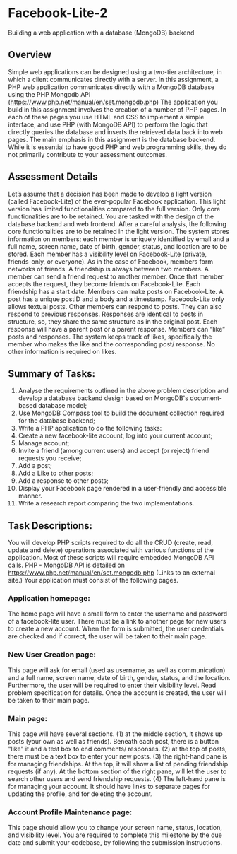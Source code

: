 # Facebook-Lite-2
Building a web application with a database (MongoDB) backend

## Overview
Simple web applications can be designed using a two-tier architecture, in which a client communicates directly with a server. In this assignment, a PHP web application communicates directly with a MongoDB database using the PHP Mongodb API (https://www.php.net/manual/en/set.mongodb.php)
The application you build in this assignment involves the creation of a number of PHP pages. In each of these pages you use HTML and CSS to implement a simple interface, and use PHP (with MongoDB API)  to perform the logic that directly queries the database and inserts the retrieved data back into web pages.
The main emphasis in this assignment is the database backend. While it is essential to have good PHP and web programming skills, they do not primarily contribute to your assessment outcomes. 

## Assessment Details
Let’s assume that a decision has been made to develop a light version (called Facebook-Lite) of the ever-popular Facebook application. This light version has limited functionalities compared to the full version. Only core functionalities are to be retained. You are tasked with the design of the database backend and web frontend.
After a careful analysis, the following core functionalities are to be retained in the light version.
The system stores information on members; each member is uniquely identified by email and a full name, screen name, date of birth, gender, status, and location are to be stored. Each member has a visibility level on Facebook-Lite (private, friends-only, or everyone).
As in the case of Facebook, members form networks of friends. A friendship is always between two members. A member can send a friend request to another member. Once that member accepts the request, they become friends on Facebook-Lite. Each friendship has a start date.
Members can make posts on Facebook-Lite. A post has a unique postID and a body and a timestamp. Facebook-Lite only allows textual posts.
Other members can respond to posts. They can also respond to previous responses. Responses are identical to posts in structure, so, they share the same structure as in the original post. Each response will have a parent post or a parent response.
Members can “like” posts and responses. The system keeps track of likes, specifically the member who makes the like and the corresponding post/ response. No other information is required on likes.

## Summary of Tasks:
1.	Analyse the requirements outlined in the above problem description and develop a database backend design based on MongoDB's document-based database model;
2.	Use MongoDB Compass tool to build the document collection required for the database backend;
3.	Write a PHP application to do the following tasks:
1.	Create a new facebook-lite account, log into your current account;
2.	Manage account;
3.	Invite a friend (among current users) and accept (or reject) friend requests you receive;
4.	Add a post;
5.	Add a Like to other posts;
6.	Add a response to other posts;
7.	Display your Facebook page rendered in a user-friendly and accessible manner.
4.	Write a research report comparing the two implementations.

## Task Descriptions:

You will develop PHP scripts required to do all the CRUD (create, read, update and delete) operations associated with various functions of the application. Most of these scripts will require embedded MongoDB API calls. PHP - MongoDB API is detailed on https://www.php.net/manual/en/set.mongodb.php (Links to an external site.)
Your application must consist of the following pages.

### Application homepage:
The home page will have a small form to enter the username and password of a facebook-lite user. There must be a link to another page for new users to create a new account. When the form is submitted, the user credentials are checked and if correct, the user will be taken to their main page.
### New User Creation page:
This page will ask for email (used as username, as well as communication) and a full name, screen name, date of birth, gender, status, and the location. Furthermore, the user will be required to enter their visibility level. Read problem specification for details.  Once the account is created, the user will be taken to their main page.
### Main page:
This page will have several sections. (1) at the middle section, it shows up posts (your own as well as friends). Beneath each post, there is a button "like" it and a test box to end comments/ responses. (2) at the top of posts, there must be a text box to enter your new posts. (3) the right-hand pane is for managing friendships. At the top, it will show a list of pending friendship requests (if any). At the bottom section of the right pane, will let the user to search other users and send friendship requests. (4) The left-hand pane is for managing your account. It should have links to separate pages for updating the profile, and for deleting the account.
### Account Profile Maintenance page: 
This page should allow you to change your screen name, status, location, and visibility level.
You are required to complete this milestone by the due date and submit your codebase, by following the submission instructions.
